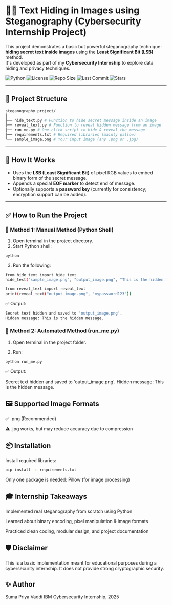 # 🕵️‍♀️ Text Hiding in Images using Steganography (Cybersecurity Internship Project)

This project demonstrates a basic but powerful steganography technique: **hiding secret text inside images** using the **Least Significant Bit (LSB)** method.  
It's developed as part of my **Cybersecurity Internship** to explore data hiding and privacy techniques.

![Python](https://img.shields.io/badge/python-3.10-blue)
![License](https://img.shields.io/badge/license-MIT-green)
![Repo Size](https://img.shields.io/github/repo-size/suma-1506/steganography-project)
![Last Commit](https://img.shields.io/github/last-commit/suma-1506/steganography-project)
![Stars](https://img.shields.io/github/stars/suma-1506/steganography-project?style=social)

---

## 📂 Project Structure
```bash
steganography_project/
│
├── hide_text.py # Function to hide secret message inside an image
├── reveal_text.py # Function to reveal hidden message from an image
├── run_me.py # One-click script to hide & reveal the message
├── requirements.txt # Required libraries (mainly pillow)
└── sample_image.png # Your input image (any .png or .jpg)
```


---

## 🔧 How It Works

- Uses the **LSB (Least Significant Bit)** of pixel RGB values to embed binary form of the secret message.
- Appends a special **EOF marker** to detect end of message.
- Optionally supports a **password key** (currently for consistency; encryption support can be added).

---

## ✅ How to Run the Project

### 🔹 Method 1: Manual Method (Python Shell)

1. Open terminal in the project directory.
2. Start Python shell:

```bash
python
```
3. Run the following:

```bash
from hide_text import hide_text
hide_text("sample_image.png", "output_image.png", "This is the hidden message.", "mypassword123")

from reveal_text import reveal_text
print(reveal_text("output_image.png", "mypassword123"))
```
✅ Output:

```bash
Secret text hidden and saved to 'output_image.png'.
Hidden message: This is the hidden message.
```

### 🔹 Method 2: Automated Method (run_me.py)
1. Open terminal in the project folder.

2. Run:

```bash
python run_me.py
```
✅ Output:

Secret text hidden and saved to 'output_image.png'.
Hidden message: This is the hidden message.

## 🖼️ Supported Image Formats
✅ .png (Recommended)

⚠️ .jpg works, but may reduce accuracy due to compression

## 📦 Installation
Install required libraries:

```bash
pip install -r requirements.txt
```
Only one package is needed:
Pillow (for image processing)

## 🎓 Internship Takeaways
Implemented real steganography from scratch using Python

Learned about binary encoding, pixel manipulation & image formats

Practiced clean coding, modular design, and project documentation

## 🛡️ Disclaimer
This is a basic implementation meant for educational purposes during a cybersecurity internship.
It does not provide strong cryptographic security.

## ✨ Author
Suma Priya Vaddi
IBM Cybersecurity Internship, 2025


